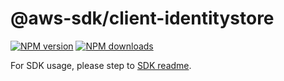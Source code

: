 # @aws-sdk/client-identitystore

[![NPM version](https://img.shields.io/npm/v/@aws-sdk/client-identitystore/rc.svg)](https://www.npmjs.com/package/@aws-sdk/client-identitystore)
[![NPM downloads](https://img.shields.io/npm/dm/@aws-sdk/client-identitystore.svg)](https://www.npmjs.com/package/@aws-sdk/client-identitystore)

For SDK usage, please step to [SDK readme](https://github.com/aws/aws-sdk-js-v3).
